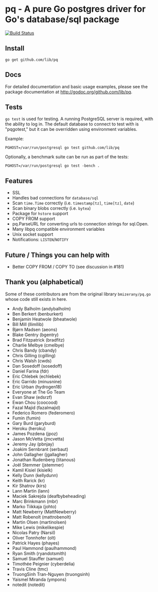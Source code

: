 # pq - A pure Go postgres driver for Go's database/sql package

[![Build Status](https://travis-ci.org/lib/pq.png?branch=master)](https://travis-ci.org/lib/pq)

## Install

	go get github.com/lib/pq

## Docs

For detailed documentation and basic usage examples, please see the package
documentation at <http://godoc.org/github.com/lib/pq>.

## Tests

`go test` is used for testing.  A running PostgreSQL server is
required, with the ability to log in.  The default database to connect
to test with is "pqgotest," but it can be overridden using environment
variables.

Example:

	PGHOST=/var/run/postgresql go test github.com/lib/pq

Optionally, a benchmark suite can be run as part of the tests:

	PGHOST=/var/run/postgresql go test -bench .

## Features

* SSL
* Handles bad connections for `database/sql`
* Scan `time.Time` correctly (i.e. `timestamp[tz]`, `time[tz]`, `date`)
* Scan binary blobs correctly (i.e. `bytea`)
* Package for `hstore` support
* COPY FROM support
* pq.ParseURL for converting urls to connection strings for sql.Open.
* Many libpq compatible environment variables
* Unix socket support
* Notifications: `LISTEN`/`NOTIFY`

## Future / Things you can help with

* Better COPY FROM / COPY TO (see discussion in #181)

## Thank you (alphabetical)

Some of these contributors are from the original library `bmizerany/pq.go` whose
code still exists in here.

* Andy Balholm (andybalholm)
* Ben Berkert (benburkert)
* Benjamin Heatwole (bheatwole)
* Bill Mill (llimllib)
* Bjørn Madsen (aeons)
* Blake Gentry (bgentry)
* Brad Fitzpatrick (bradfitz)
* Charlie Melbye (cmelbye)
* Chris Bandy (cbandy)
* Chris Gilling (cgilling)
* Chris Walsh (cwds)
* Dan Sosedoff (sosedoff)
* Daniel Farina (fdr)
* Eric Chlebek (echlebek)
* Eric Garrido (minusnine)
* Eric Urban (hydrogen18)
* Everyone at The Go Team
* Evan Shaw (edsrzf)
* Ewan Chou (coocood)
* Fazal Majid (fazalmajid)
* Federico Romero (federomero)
* Fumin (fumin)
* Gary Burd (garyburd)
* Heroku (heroku)
* James Pozdena (jpoz)
* Jason McVetta (jmcvetta)
* Jeremy Jay (pbnjay)
* Joakim Sernbrant (serbaut)
* John Gallagher (jgallagher)
* Jonathan Rudenberg (titanous)
* Joël Stemmer (jstemmer)
* Kamil Kisiel (kisielk)
* Kelly Dunn (kellydunn)
* Keith Rarick (kr)
* Kir Shatrov (kirs)
* Lann Martin (lann)
* Maciek Sakrejda (deafbybeheading)
* Marc Brinkmann (mbr)
* Marko Tiikkaja (johto)
* Matt Newberry (MattNewberry)
* Matt Robenolt (mattrobenolt)
* Martin Olsen (martinolsen)
* Mike Lewis (mikelikespie)
* Nicolas Patry (Narsil)
* Oliver Tonnhofer (olt)
* Patrick Hayes (phayes)
* Paul Hammond (paulhammond)
* Ryan Smith (ryandotsmith)
* Samuel Stauffer (samuel)
* Timothée Peignier (cyberdelia)
* Travis Cline (tmc)
* TruongSinh Tran-Nguyen (truongsinh)
* Yaismel Miranda (ympons)
* notedit (notedit)
